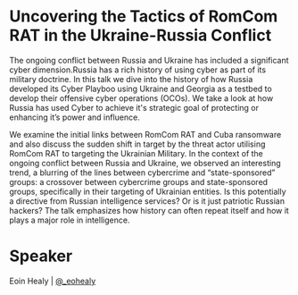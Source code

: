 # Uncovering the Tactics of RomCom RAT in the Ukraine-Russia Conflict

The ongoing conflict between Russia and Ukraine has included a significant cyber dimension.Russia has a rich history of using cyber as part of its military doctrine. In this talk we dive into the history of how Russia developed its Cyber Playboo using Ukraine and Georgia as a testbed to develop their offensive cyber operations (OCOs). We take a look at how Russia has used Cyber to achieve it's strategic goal of protecting or enhancing it’s power and influence.

We examine the initial links between RomCom RAT and Cuba ransomware and also discuss the sudden shift in target by the threat actor utilising RomCom RAT to targeting the Ukrainian Military. In the context of the ongoing conflict between Russia and Ukraine, we observed an interesting trend, a blurring of the lines between cybercrime and “state-sponsored” groups: a crossover between cybercrime groups and state-sponsored groups, specifically in their targeting of Ukrainian entities. Is this potentially a directive from Russian intelligence services? Or is it just patriotic Russian hackers? The talk emphasizes how history can often repeat itself and how it plays a major role in intelligence.

# Speaker

Eoin Healy | [@_eohealy](https://twitter.com/_eohealy)
